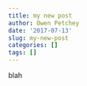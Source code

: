 ```yaml
---
title: my new post
author: Owen Petchey
date: '2017-07-13'
slug: my-new-post
categories: []
tags: []
---
```


blah